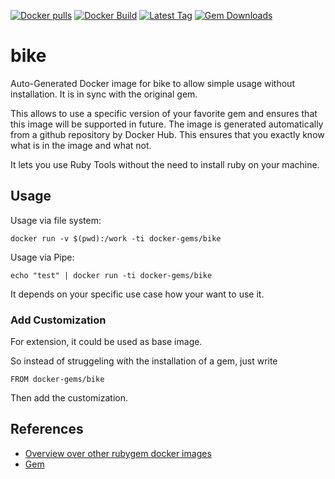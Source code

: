 [![Docker pulls](https://img.shields.io/docker/pulls/rubygem/bike.svg)](https://hub.docker.com/r/rubygem/bike/)
[![Docker Build](https://img.shields.io/docker/automated/rubygem/bike.svg)](https://hub.docker.com/r/rubygem/bike/)
[![Latest Tag](https://img.shields.io/github/tag/docker-rubygem/bike.svg)](https://hub.docker.com/r/rubygem/bike/)
[![Gem Downloads](https://img.shields.io/gem/dt/bike.svg)](https://rubygems.org/gems/bike/)
# bike

Auto-Generated Docker image for bike to allow simple usage without installation.
It is in sync with the original gem.

This allows to use a specific version of your favorite gem and ensures that this image will be supported in future.
The image is generated automatically from a github repository by Docker Hub.
This ensures that you exactly know what is in the image and what not.

It lets you use Ruby Tools without the need to install ruby on your machine.

## Usage

Usage via file system:

`docker run -v $(pwd):/work -ti docker-gems/bike`

Usage via Pipe:

`echo "test" | docker run -ti docker-gems/bike`

It depends on your specific use case how your want to use it.

### Add Customization

For extension, it could be used as base image.

So instead of struggeling with the installation of a gem, just write

`FROM docker-gems/bike`

Then add the customization.

## References

 - [Overview over other rubygem docker images](https://github.com/thinkbot/docker-rubygem)
 - [Gem](https://rubygems.org/gems/bike/)

